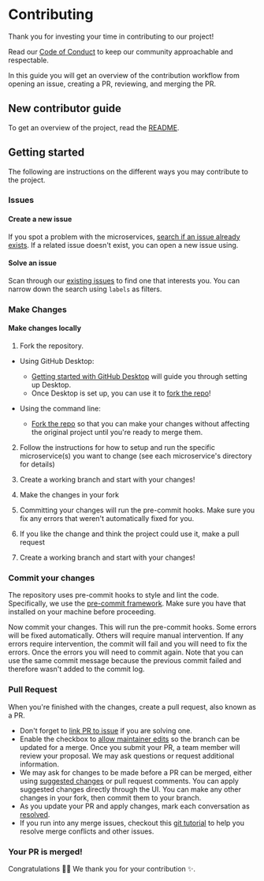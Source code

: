 <!-- derived from https://github.com/github/docs/blob/main/CONTRIBUTING.md -->
# Contributing <!-- omit in toc -->

Thank you for investing your time in contributing to our project!

Read our [Code of Conduct](./CODE_OF_CONDUCT.md) to keep our community approachable and respectable.

In this guide you will get an overview of the contribution workflow from opening an issue, creating a PR, reviewing, and merging the PR.

## New contributor guide

To get an overview of the project, read the [README](README.md).

## Getting started

The following are instructions on the different ways you may contribute to the project.

### Issues

#### Create a new issue

If you spot a problem with the microservices, [search if an issue already exists](https://docs.github.com/en/github/searching-for-information-on-github/searching-on-github/searching-issues-and-pull-requests#search-by-the-title-body-or-comments). If a related issue doesn't exist, you can open a new issue using. 

#### Solve an issue

Scan through our [existing issues](https://github.com/github/microservices/issues) to find one that interests you. You can narrow down the search using `labels` as filters.

### Make Changes

#### Make changes locally

1. Fork the repository.
- Using GitHub Desktop:
  - [Getting started with GitHub Desktop](https://docs.github.com/en/desktop/installing-and-configuring-github-desktop/getting-started-with-github-desktop) will guide you through setting up Desktop.
  - Once Desktop is set up, you can use it to [fork the repo](https://docs.github.com/en/desktop/contributing-and-collaborating-using-github-desktop/cloning-and-forking-repositories-from-github-desktop)!

- Using the command line:
  - [Fork the repo](https://docs.github.com/en/github/getting-started-with-github/fork-a-repo#fork-an-example-repository) so that you can make your changes without affecting the original project until you're ready to merge them.
2.  Follow the instructions for how to setup and run the specific microservice(s) you want to change (see each microservice's directory for details)
3. Create a working branch and start with your changes!

3.  Make the changes in your fork
3.  Committing your changes will run the pre-commit hooks. Make sure you fix any errors that weren't automatically fixed for you.
6.  If you like the change and think the project could use it, make a pull request


3. Create a working branch and start with your changes!

### Commit your changes

The repository uses pre-commit hooks to style and lint the code. Specifically, we use the [pre-commit framework](https://pre-commit.com/). Make sure you have that installed on your machine before proceeding.

Now commit your changes. This will run the pre-commit hooks. Some errors will be fixed automatically. Others will require manual intervention. If any errors require intervention, the commit will fail and you will need to fix the errors. Once the errors you will need to commit again. Note that you can use the same commit message because the previous commit failed and therefore wasn't added to the commit log.

### Pull Request

When you're finished with the changes, create a pull request, also known as a PR.
- Don't forget to [link PR to issue](https://docs.github.com/en/issues/tracking-your-work-with-issues/linking-a-pull-request-to-an-issue) if you are solving one.
- Enable the checkbox to [allow maintainer edits](https://docs.github.com/en/github/collaborating-with-issues-and-pull-requests/allowing-changes-to-a-pull-request-branch-created-from-a-fork) so the branch can be updated for a merge.
Once you submit your PR, a team member will review your proposal. We may ask questions or request additional information.
- We may ask for changes to be made before a PR can be merged, either using [suggested changes](https://docs.github.com/en/github/collaborating-with-issues-and-pull-requests/incorporating-feedback-in-your-pull-request) or pull request comments. You can apply suggested changes directly through the UI. You can make any other changes in your fork, then commit them to your branch.
- As you update your PR and apply changes, mark each conversation as [resolved](https://docs.github.com/en/github/collaborating-with-issues-and-pull-requests/commenting-on-a-pull-request#resolving-conversations).
- If you run into any merge issues, checkout this [git tutorial](https://github.com/skills/resolve-merge-conflicts) to help you resolve merge conflicts and other issues.

### Your PR is merged!

Congratulations :tada::tada: We thank you for your contribution :sparkles:.
